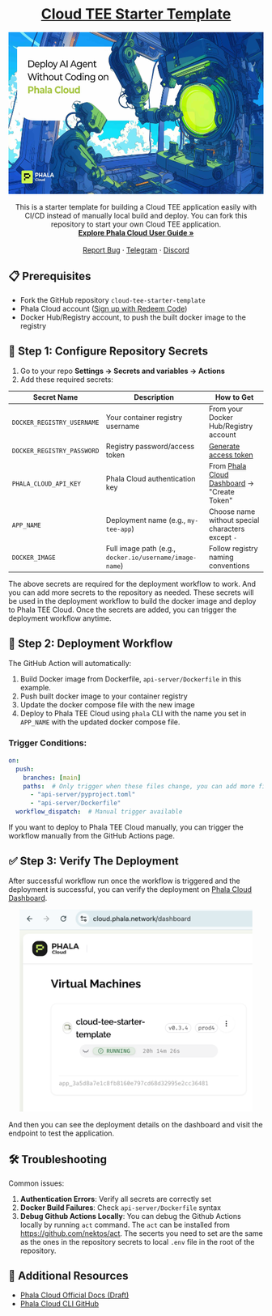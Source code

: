 <div align="center">
  <a href="https://github.com/Phala-Network/cloud-tee-starter-template">
    <h1>Cloud TEE Starter Template</h1>
  </a>
  <a href="https://cloud.phala.network/">
    <img height="320" src="assets/banner.jpg" />
    <br />
  </a>
  <p align="center">
    This is a starter template for building a Cloud TEE application easily with CI/CD instead of manually local build and deploy. You can fork this repository to start your own Cloud TEE application.
    <br />
    <a href="https://phalanetwork.notion.site/Phala-Cloud-User-Guide-1700317e04a18018a98ed9ea39b02670"><strong>Explore Phala Cloud User Guide »</strong></a>
    <br />
    <br />
    <a href="https://github.com/Phala-Network/cloud-tee-starter-template/issues">Report Bug</a>
    ·
    <a href="https://t.me/+nbhjx1ADG9EyYmI9">Telegram</a>
    ·
    <a href="https://discord.gg/phala-network">Discord</a>
  </p>
</div>

## 📋 Prerequisites

- Fork the GitHub repository `cloud-tee-starter-template`
- Phala Cloud account ([Sign up with Redeem Code](https://cloud.phala.network/register?invite=WELCOME10))
- Docker Hub/Registry account, to push the built docker image to the registry

## 🔧 Step 1: Configure Repository Secrets

1. Go to your repo **Settings → Secrets and variables → Actions**
2. Add these required secrets:

| Secret Name | Description | How to Get |
|-------------|-------------|------------|
| `DOCKER_REGISTRY_USERNAME` | Your container registry username | From your Docker Hub/Registry account |
| `DOCKER_REGISTRY_PASSWORD` | Registry password/access token | [Generate access token](https://docs.docker.com/docker-hub/access-tokens/) |
| `PHALA_CLOUD_API_KEY` | Phala Cloud authentication key | From [Phala Cloud Dashboard](https://cloud.phala.network/dashboard/tokens) → "Create Token" |
| `APP_NAME` | Deployment name (e.g., `my-tee-app`) | Choose name without special characters except `-` |
| `DOCKER_IMAGE` | Full image path (e.g., `docker.io/username/image-name`) | Follow registry naming conventions |

The above secrets are required for the deployment workflow to work. And you can add more secrets to the repository as needed. These secrets will be used in the deployment workflow to build the docker image and deploy to Phala TEE Cloud. Once the secrets are added, you can trigger the deployment workflow anytime.

## 🚀 Step 2: Deployment Workflow

The GitHub Action will automatically:

1. Build Docker image from Dockerfile, `api-server/Dockerfile` in this example.
2. Push built docker image to your container registry
3. Update the docker compose file with the new image
4. Deploy to Phala TEE Cloud using `phala` CLI with the name you set in `APP_NAME` with the updated docker compose file.

### Trigger Conditions:
```yaml
on:
  push:
    branches: [main]
    paths:  # Only trigger when these files change, you can add more files to the list
      - "api-server/pyproject.toml"
      - "api-server/Dockerfile"
  workflow_dispatch:  # Manual trigger available
```

If you want to deploy to Phala TEE Cloud manually, you can trigger the workflow manually from the GitHub Actions page.

## ✅ Step 3: Verify The Deployment
After successful workflow run once the workflow is triggered and the deployment is successful, you can verify the deployment on [Phala Cloud Dashboard](https://cloud.phala.network/dashboard).

<div align="center">
  <img height="400" src="assets/image.png" />
</div>

And then you can see the deployment details on the dashboard and visit the endpoint to test the application.

## 🛠️ Troubleshooting

Common issues:

1. **Authentication Errors**: Verify all secrets are correctly set
2. **Docker Build Failures**: Check `api-server/Dockerfile` syntax
3. **Debug Github Actions Locally**: You can debug the Github Actions locally by running `act` command. The `act` can be installed from https://github.com/nektos/act. The secerts you need to set are the same as the ones in the repository secrets to local `.env` file in the root of the repository.

## 🔗 Additional Resources

- [Phala Cloud Official Docs (Draft)](https://phalanetwork.notion.site/Phala-Cloud-User-Guide-1700317e04a18018a98ed9ea39b02670)
- [Phala Cloud CLI GitHub](https://github.com/Phala-Network/phala-cloud-cli)
